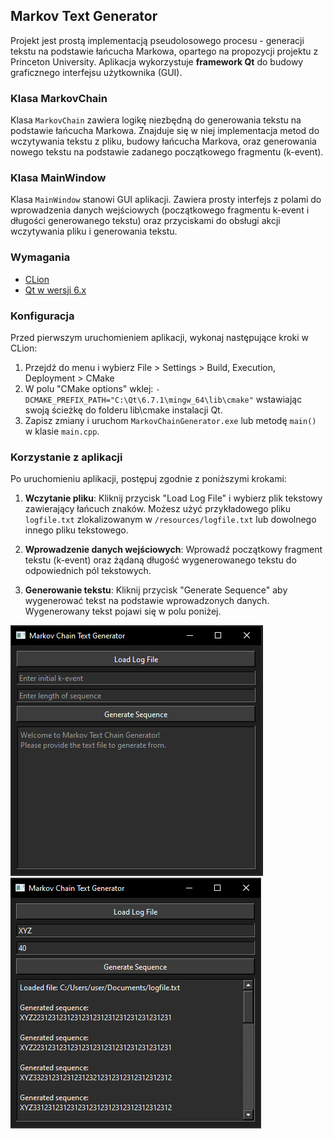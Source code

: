 ## Markov Text Generator

Projekt jest prostą implementacją pseudolosowego procesu - generacji tekstu na podstawie łańcucha Markowa, opartego na propozycji projektu z Princeton University.
Aplikacja wykorzystuje **framework Qt** do budowy graficznego interfejsu użytkownika (GUI).

### Klasa MarkovChain

Klasa `MarkovChain` zawiera logikę niezbędną do generowania tekstu na podstawie łańcucha Markowa.
Znajduje się w niej implementacja metod do wczytywania tekstu z pliku, budowy łańcucha Markova, oraz generowania nowego tekstu na podstawie zadanego początkowego fragmentu (k-event).

### Klasa MainWindow

Klasa `MainWindow` stanowi GUI aplikacji. Zawiera prosty interfejs z polami do wprowadzenia danych wejściowych (początkowego fragmentu k-event i długości generowanego tekstu) oraz przyciskami do obsługi akcji wczytywania pliku i generowania tekstu.

### Wymagania

- [CLion](https://www.jetbrains.com/idea/download/download-thanks.html?platform=windows&code=IIC)
- [Qt w wersji 6.x](https://www.qt.io/download-qt-installer-oss)

### Konfiguracja

Przed pierwszym uruchomieniem aplikacji, wykonaj następujące kroki w CLion:

1. Przejdź do menu i wybierz File > Settings > Build, Execution, Deployment > CMake
3. W polu "CMake options" wklej: `-DCMAKE_PREFIX_PATH="C:\Qt\6.7.1\mingw_64\lib\cmake"` wstawiając swoją ścieżkę do folderu lib\cmake instalacji Qt.
4. Zapisz zmiany i uruchom `MarkovChainGenerator.exe` lub metodę `main()` w klasie `main.cpp`.

### Korzystanie z aplikacji

Po uruchomieniu aplikacji, postępuj zgodnie z poniższymi krokami:

1. **Wczytanie pliku**: Kliknij przycisk "Load Log File" i wybierz plik tekstowy zawierający łańcuch znaków. Możesz użyć przykładowego pliku `logfile.txt` zlokalizowanym w `/resources/logfile.txt` lub dowolnego innego pliku tekstowego.


2. **Wprowadzenie danych wejściowych**: Wprowadź początkowy fragment tekstu (k-event) oraz żądaną długość wygenerowanego tekstu do odpowiednich pól tekstowych.


3. **Generowanie tekstu**: Kliknij przycisk "Generate Sequence" aby wygenerować tekst na podstawie wprowadzonych danych. Wygenerowany tekst pojawi się w polu poniżej.

![Zrzut Ekranu](resources/screen-start.PNG)
![Zrzut Ekranu](resources/screen-app.PNG)
